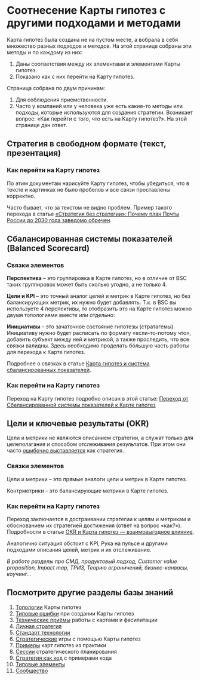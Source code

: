 # Соотнесение Карты гипотез с другими подходами и методами

Карта гипотез была создана не на пустом месте, а вобрала в себя множество разных подходов и методов. На этой странице собраны эти методы и по каждому из них:

1. Даны соответствия между их элементами и элементами Карты гипотез.
1. Показано как с них перейти на Карту гипотез.

Страница собрана по двум причинам:
1. Для соблюдения приемственности.
1. Часто у компаний или у человека уже есть какие-то методы или подходы, которые используются для создания стратегии. Возникает вопрос:  «Как перейти с того, что есть на Карту гипотез?». На этой странице дан ответ.

## Стратегия в свободном формате (текст, презентация)

### Как перейти на Карту гипотез
По этим документам нарисуйте Карту гипотез, чтобы убедиться, что в тексте и картинках не было пробелов и все связи проставлены корректно. 

Часто бывает, что за текстом не видно проблем. Пример такого перехода в статье [«Стратегия без стратегии»: Почему план Почты России до 2030 года заведомо обречен](https://vc.ru/money/1882762-strategiya-bez-strategii-pochemu-plan-pochty-rossii-do-2030-goda-zavedomo-obrechen).

## Сбалансированная системы показателей (Balanced Scorecard)

### Связки элементов

**Перспектива** – это группировка в Карте гипотез, но в отличие от BSC таких группировок может быть сколько угодно, а не только 4.

**Цели и KPI** – это точный аналог целей и метрик в Карте гипотез, но без балансирующих метрик, их нужно будет добавлять. Т.к. в BSC вы используете 4 перспективы, то отобразить это на Карте гипотез можно двумя топологиями вместе или отдельно:

**Инициативы** – это зачаточное состояние гипотезы (стратагемы). Инициативу нужно будет расписать по формату «если-то-потому что», добавить субъект между ней и метрикой, а также проследить, что все связки валидны. Здесь необходимо проделать бóльшую часть работы для перехода к Карте гипотез.

Подробнее о связках в статье [Карта гипотез и система сбалансированных показателей](https://vk.com/@nzaostrovtsev-karta-gipotez-i-sistema-sbalansirovannyh-pokazatelei).

### Как перейти на Карту гипотез

Переход на Карту гипотез подробно описан в этой статье: [Переход от Сбалансированной системы показателей к Карте гипотез](https://vc.ru/life/2056594-perehod-ot-bsc-k-karte-gipotez)

## Цели и ключевые результаты (OKR)
Цели и метрики не являются описанием стратегии, а служат только для целеполагания и способом отслеживания результатов. При этом они часто [ошибочно выставляется](https://vc.ru/opinions/1573299-strategiei-nazyvayut-vse-krome-samoi-strategii) как стратегия.

### Связки элементов
Цели и метрики – это прямые аналоги цели и метрик в Карте гипотез.

Контрметрики – это балансирующие метрики в Карте гипотез.

### Как перейти на Карту гипотез
Переход заключается в достраивании стратегии к целям и метрикам и обоснованием их стратегией достижения (ответ на вопрос «как?»). Подробности в статье [OKR и Карта гипотез — взаимовыгодное влияние](https://vc.ru/id138016/1068221-okr-i-karta-gipotez-vzaimovygodnoe-vliyanie).

 Аналогично ситуация обстоит с KPI, Рука на пульсе и другими подходами описания целей, метрик и их отслеживание.

_В работе разделы про СМД, продуктовый подход, Customer value proposition, Impact map, ТРИЗ, Теорию ограничений, бизнес-канвасы, коучинг..._

## Посмотрите другие разделы базы знаний
1. [Топологии](topology.md) Карты гипотез
1. [Типовые ошибки](troubleshooting.md) при создании Карты гипотез
1. [Технические приёмы](techniques.md) работы с картами и фасилитации
1. [Личная стратегия](personalstrategy.md)
1. [Стандарт технологии](standard.md)
1. [Стратегические](strategicgames.md) игры с помощью Карты гипотез
1. [Примеры](examples.md) карт гипотез из практики
1. [Сессии](stratsession.md) стратегического планирования
1. [Стратегия как код](strategyascode.md) с примерами кода
1. [Типовые элементы](typicalelements.md)
1. [Сообщество](community.md)
